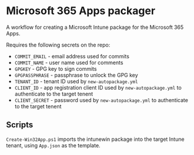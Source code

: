 # Microsoft 365 Apps packager

A workflow for creating a Microsoft Intune package for the Microsoft 365 Apps.

Requires the following secrets on the repo:

* `COMMIT_EMAIL` - email address used for commits
* `COMMIT_NAME` - user name used for comments
* `GPGKEY` - GPG key to sign commits
* `GPGPASSPHRASE` - passphrase to unlock the GPG key
* `TENANT_ID` - tenant ID used by `new-autopackage.yml`
* `CLIENT_ID` - app registration client ID used by `new-autopackage.yml` to authenticate to the target tenent
* `CLIENT_SECRET` - password used by `new-autopackage.yml` to authenticate to the target tenent

## Scripts

`Create-Win32App.ps1` imports the intunewin package into the target Intune tenant, using `App.json` as the template.
